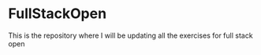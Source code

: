 # FullStackOpen
This is the repository where I will be updating all the exercises for full stack open
